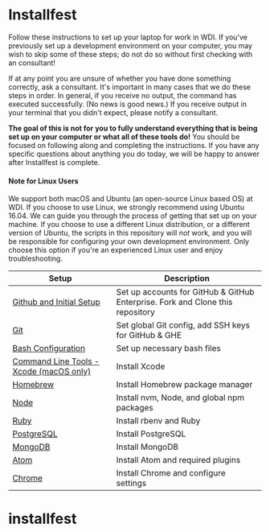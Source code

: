 # Installfest

Follow these instructions to set up your laptop for work in WDI. If you've previously set up a development environment on your computer, you may wish to skip some of these steps; do not do so without first checking with an consultant!

If at any point you are unsure of whether you have done something correctly, ask a consultant. It's important in many cases that we do these steps in order. In general, if you receive no output, the command has executed successfully. (No news is good news.) If you receive output in your terminal that you didn't expect, please notify a consultant.

**The goal of this is not for you to fully understand everything that is being set up on your computer or what all of these tools do!** You should be focused on following along and completing the instructions. If you have any specific questions about anything you do today, we will be happy to answer after Installfest is complete. 

#### Note for Linux Users
We support both macOS and Ubuntu (an open-source Linux based OS) at WDI. If you choose
to use Linux, we strongly recommend using Ubuntu 16.04. We can guide you through the
process of getting that set up on your machine. If you choose to use a different
Linux distribution, or a different version of Ubuntu, the scripts in this repository
will _not_ work, and you will be responsible for configuring your own development
environment. Only choose this option if you're an experienced Linux user and enjoy
troubleshooting.

Setup | Description
--- | ---
[Github and Initial Setup](github.md) | Set up accounts for GitHub & GitHub Enterprise. Fork and Clone this repository
[Git](git.md) | Set global Git config, add SSH keys for GitHub & GHE
[Bash Configuration](bash.md) | Set up necessary bash files
[Command Line Tools - Xcode (macOS only)](command_line_tools.md) | Install Xcode
[Homebrew](homebrew.md) | Install Homebrew package manager
[Node](node.md) | Install nvm, Node, and global npm packages
[Ruby](ruby.md) | Install rbenv and Ruby
[PostgreSQL](postgres.md) | Install PostgreSQL
[MongoDB](mongodb.md) | Install MongoDB
[Atom](atom.md) | Install Atom and required plugins
[Chrome](chrome.md) | Install Chrome and configure settings
# installfest
